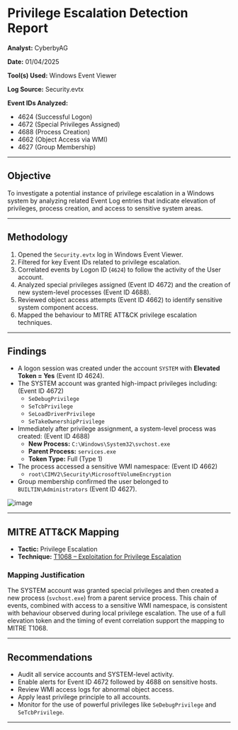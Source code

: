 # Privilege Escalation Detection Report

**Analyst:** CyberbyAG 

**Date:** 01/04/2025  

**Tool(s) Used:** Windows Event Viewer  

**Log Source:** Security.evtx 

**Event IDs Analyzed:**  
- 4624 (Successful Logon)  
- 4672 (Special Privileges Assigned)  
- 4688 (Process Creation)  
- 4662 (Object Access via WMI)  
- 4627 (Group Membership)  

------------------------------------------------
## Objective

To investigate a potential instance of privilege escalation in a Windows system by analyzing related Event Log entries that indicate elevation of privileges, process creation, and access to sensitive system areas.

------------------------------------------------

## Methodology

1. Opened the `Security.evtx` log in Windows Event Viewer.
2. Filtered for key Event IDs related to privilege escalation.
3. Correlated events by Logon ID (`4624`) to follow the activity of the User account.
4. Analyzed special privileges assigned (Event ID 4672) and the creation of new system-level processes (Event ID 4688).
5. Reviewed object access attempts (Event ID 4662) to identify sensitive system component access.
6. Mapped the behaviour to MITRE ATT&CK privilege escalation techniques.

------------------------------------------------

## Findings

- A logon session was created under the account `SYSTEM` with **Elevated Token = Yes** (Event ID 4624).
- The SYSTEM account was granted high-impact privileges including:(Event ID 4672)
  - `SeDebugPrivilege`
  - `SeTcbPrivilege`
  - `SeLoadDriverPrivilege`
  - `SeTakeOwnershipPrivilege`  
- Immediately after privilege assignment, a system-level process was created:  (Event ID 4688)
  - **New Process:** `C:\Windows\System32\svchost.exe`  
  - **Parent Process:** `services.exe`  
  - **Token Type:** Full (Type 1)  
- The process accessed a sensitive WMI namespace:    (Event ID 4662)
  - `root\CIMV2\Security\MicrosoftVolumeEncryption`  
- Group membership confirmed the user belonged to `BUILTIN\Administrators` (Event ID 4627).

![image](https://github.com/user-attachments/assets/6866521e-a7a5-4fc6-b645-f7321ffb16c6)


------------------------------------------------


## MITRE ATT&CK Mapping

- **Tactic:** Privilege Escalation  
- **Technique:** [T1068 – Exploitation for Privilege Escalation](https://attack.mitre.org/techniques/T1068/)  

### Mapping Justification

The SYSTEM account was granted special privileges and then created a new process (`svchost.exe`) from a parent service process. This chain of events, combined with access to a sensitive WMI namespace, is consistent with behaviour observed during local privilege escalation. The use of a full elevation token and the timing of event correlation support the mapping to MITRE T1068.

------------------------------------------------


## Recommendations

- Audit all service accounts and SYSTEM-level activity.
- Enable alerts for Event ID 4672 followed by 4688 on sensitive hosts.
- Review WMI access logs for abnormal object access.
- Apply least privilege principle to all accounts.
- Monitor for the use of powerful privileges like `SeDebugPrivilege` and `SeTcbPrivilege`.

------------------------------------------------
